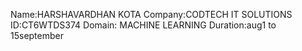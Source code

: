 Name:HARSHAVARDHAN KOTA
Company:CODTECH IT SOLUTIONS
ID:CT6WTDS374
Domain: MACHINE LEARNING
Duration:aug1 to 15september
